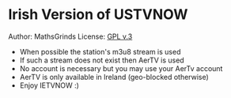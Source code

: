 Irish Version of USTVNOW
===
Author: MathsGrinds
License: [GPL v.3](http://www.gnu.org/copyleft/gpl.html)

- When possible the station's m3u8 stream is used
- If such a stream does not exist then AerTV is used
- No account is necessary but you may use your AerTv account
- AerTV is only available in Ireland (geo-blocked otherwise)
- Enjoy IETVNOW :)